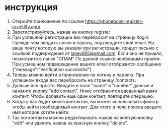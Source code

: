 # инструкция

1. Откройте приложение по ссылке https://phonebook-register-ia.netlify.app/
2. Зарегистрируйтесь, нажав на кнопку register
3. При успешной регистрации вас перебросит на страницу /login. Прежде чем вводить логин и пароль, подтвердите свой email. На вашу почту которую вы указали при регистрации, придет письмо с ссылкой подверждения от ialiev685@gmail.com. Если оно не пришло, посмотрите в папке "СПАМ" По данной ссылке необходимо пройти. При усмешном подверждение вашего email отобразится сообщение {"message":"Verification successful"}
4. Теперь можно войти в приложение по логину и паролю. При успешном входе вас перебросить на страницу /contacts.
5. Дальше все просто. Введите в поле "name" и "number" данные и нажмите кнопку "add contact".  Ниже отобразится введенный вами контакт. Чтобы добавить еще один контакт, повторите операцию.
6. Когда у вас будет много контактов, вы может использовать фильтр чтобы найти необходимый контакт. Для этого в поле поиска введите имя которое хотите найти.
7. Так же контакты можно редактировать нажав на желтую кнопку "edit" или удалить нажав на красную кнопку "delete".


